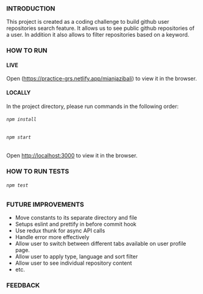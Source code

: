 ### INTRODUCTION
This project is created as a coding challenge to build github user repositories search feature. It allows us to see public github repositories of a user. In addition it also allows to filter repositories based on a keyword.

### HOW TO RUN

#### LIVE
Open (https://practice-grs.netlify.app/mianjazibali) to view it in the browser.

#### LOCALLY
In the project directory, please run commands in the following order:

###### `npm install`

###### `npm start`

Open [http://localhost:3000](http://localhost:3000) to view it in the browser.

### HOW TO RUN TESTS

###### `npm test`

### FUTURE IMPROVEMENTS

- Move constants to its separate directory and file
- Setups eslint and prettify in before commit hook
- Use redux thunk for async API calls
- Handle error more effectively
- Allow user to switch between different tabs available on user profile page.
- Allow user to apply type, language and sort filter
- Allow user to see individual repository content
- etc.

### FEEDBACK
